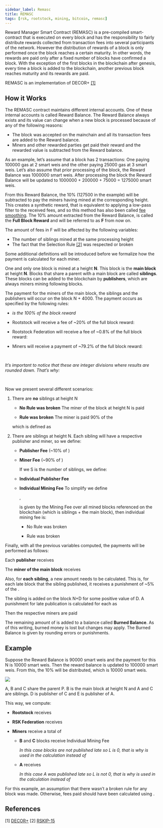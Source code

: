 ```yaml
---
sidebar_label: Remasc
title: REMASC
tags: [rsk, rootstock, mining, bitcoin, remasc]
---
```


Reward Manager Smart Contract (REMASC) is a pre-compiled smart-contract that is executed on every block and has the responsibility to fairly distribute rewards collected from transaction fees into several participants of the network. However the distribution of rewards of a block is only performed once the block reaches a certain maturity. In other words, the rewards are paid only after a  fixed number of blocks have confirmed a block. With the exception of the first blocks in the blockchain after genesis, every time a block is added to the blockchain, another previous block reaches maturity and its rewards are paid.

REMASC is an implementation of DECOR+ [[1]](https://scalingbitcoin.org/papers/DECOR-LAMI.pdf)

## How it Works

The REMASC contract maintains different internal accounts. One of these internal accounts is called Reward Balance. The Reward Balance always exists and its value can change when a new block is processed because of any of the following reasons:

* The block was accepted on the mainchain and all its transaction fees are added to the Reward balance.
* Miners and other rewarded parties get paid their reward and the rewarded value is subtracted from the Reward balance.

As an example, let’s assume that a block has 2 transactions: One paying 100000 gas at 2 smart weis and the other paying 25000 gas at 3 smart weis. Let’s also assume that prior processing of the block, the Reward Balance was 1000000 smart weis. After processing the block the Reward Balance will be updated to 1000000 + 200000 + 75000 = 1275000 smart weis.

From this Reward Balance, the 10% (127500 in the example) will be subtracted to pay the miners having mined at the corresponding height. This creates a synthetic reward, that is equivalent to applying a low-pass filter to the received fees, and so this method has also been called [fee smoothing](https://lists.linuxfoundation.org/pipermail/bitcoin-dev/2016-January/012297.html). The 10% amount extracted from the Reward Balance, is called the **Full Block Reward** and will be referred to as **F** from now on.

The amount of fees in F will be affected by the following variables:

* The number of siblings mined at the same processing height
* The fact that the Selection Rule [[2]](https://github.com/rsksmart/RSKIPs/blob/master/IPs/RSKIP15.md) was respected or broken

Some additional definitions will be introduced before we formalize how the payment is calculated for each miner.

One and only one block is mined at a height **N**. This block is the **main block** at height **N**. Blocks that share a parent with a main block are called **siblings**. These blocks can be added to the blockchain by **publishers**, which are always miners mining following blocks.

The payment for the miners of the main block, the siblings and the publishers will occur on the block N + 4000. The payment occurs as specified by the following rules:

* [](#top "tex-render FullBlock_{rwd}") *is the 100% of the block reward*
* Rootstock will receive a fee of ~20% of the full block reward:

  [](#top "tex-render Rsk_{rwd}=\frac{FullBlock_{rwd}}{5}")

* Rootstock Federation will receive a fee of ~0.8% of the full block reward:

  [](#top "tex-render Fed_{rwd}=\frac{FullBlock_{rwd}-Rsk_{rwd}}{100}")

* Miners will receive a payment of ~79.2% of the full block reward:

  [](#top "tex-render Miners_{rwd}=FullBlock_{rwd}-Rsk_{rwd}-Fed_{rwd}")

<br/>

*It’s important to notice that these are integer divisions where results are rounded down. That’s why:*

[](#top "tex-render \frac{4}{5}*FullBlock_{rwd} \neq FullBlock_{rwd}-\frac{FullBlock_{rwd}}{5}")

<br/>

Now we present several different scenarios:

1. There are **no** siblings at height N
    * **No Rule was broken**
    The miner of the block at height N is paid
    [](#top "tex-render Miners_{rwd}")

    * **Rule was broken**
    The miner is paid 90% of the
    [](#top "tex-render Miners_{rwd}")

    which is defined as
    [](#top "tex-render  Miners_{rwdBroken}=Miners_{rwd}-\frac{Miners_{rwd}}{10} %22")

2. There are siblings at height N.
   Each sibling will have a respective publisher and miner, so we define:
   * **Publisher Fee** (~10% of [](#top "tex-render Miners_{rwd}") )

     [](#top "tex-render PubFee_{rwd}=\frac{Miners_{rwd}}{10}")

   * **Miner Fee** (~90% of [](#top "tex-render Miners_{rwd}") )

     [](#top "tex-render MinersFee_{rwd}=Miners_{rwd}-PubFee_{rwd}")

     If we S is the number of siblings, we define:
    * **Individual Publisher Fee**

      [](#top "tex-render IndPubFee_{rwd}=\frac{PubFee_{rwd}}{S}")

   * **Individual Mining Fee**
     To simplify we define

     [](#top "tex-render Mining_{rwd}=\frac{MiningFees_{rwd}}{S+1}"),

     is given by the Mining Fee over all mined blocks referenced on the blockchain (which is siblings + the main block), then individual mining fee is:
     * No Rule was broken

       [](#top "tex-render IndMiningFee_{rwd}=Mining_{rwd}")

     * Rule was broken

       [](#top "tex-render IndMiningFee_{rwdBroken}=Mining_{rwd}-\frac{Mining_{rwd}}{10}-L")

Finally, with all the previous variables computed, the payments will be performed as follows:

Each **publisher** receives
[](#top "tex-render PubFee_{rwd}")

The **miner of the main block** receives
[](#top "tex-render IndMiningFee_{rwd}")

Also, for **each sibling**, a new amount needs to be calculated. This is, for each late block that the sibling published, it receives a punishment of ~5% of the
[](#top "tex-render IndMiningFee_{rwd}").

The sibling is added on the block N+D for some positive value of D. A punishment for late publication is calculated for each as
[](#top "tex-render L= \frac{(D-1) * IndMiningFee_{Rwd}}{20}")

Then the respective miners are paid
[](#top "tex-render IndMiningFeeLate_{rwd}= IndMiningFee_{Rwd} - L")

The remaining amount of [](#top "tex-render Miners_{rwd}") is added to a balance called **Burned Balance**. As of this writing, burned money is lost but changes may apply. The Burned Balance is given by rounding errors or punishments.

## Example

Suppose the Reward Balance is 90000 smart weis and the payment for this N is 10000 smart weis. Then the reward balance is updated to 100000 smart weis. From this, the 10% will be distributed, which is 10000 smart weis.

![](https://i.imgur.com/FgA02Rl.png)

A, B and C share the parent P. B is the main block at height N and A and C are siblings. D is publisher of C and E is publisher of A.

This way, we compute:

* **Rootstock** receives

  [](#top "tex-render Rsk_{rwd}= \frac{FullBlock_{rwd}}{5} \implies \frac{10000}{5} \implies Rsk_{rwd} = 2000")

* **RSK Federation** receives

  [](#top "tex-render Fed_{rwd}= \frac{FullBlock_{rwd}-Rsk_{rwd}}{100} \implies \frac{10000-2000}{100} \implies Fed_{rwd} = 80")

* **Miners** receive a total of
  [](#top "tex-render MinerFee_{rwd}= Miner_{rwd}-PubFee_{rwd} \implies 7920-792 \implies MinerFee_{rwd} = 7128")
    * **B** and **C** blocks receive Individual Mining Fee

      [](#top "tex-render IndMiningFee_{rwd}= \frac{MinerFee_{rwd}}{S+1} \implies \frac{7128}{3} \implies IndMiningFee_{rwd} = 2376")

      *In this case blocks are not published late so L is 0, that is why*
      [](#top "tex-render IndMiningFee_{rwd}")
      *is used in the calculation instead of*
      [](#top "tex-render IndMiningFeeLate_{rwd}")

    * **A** receives

      [](#top "tex-render IndMiningFeeLate_{rwd}=IndMiningFee_{rwd} - L")

      [](#top "tex-render IndMiningFeeLate_{rwd}=IndMiningFee_{rwd} - \frac{(D-1) * IndMiningFee_{Rwd}}{20}")

      [](#top "tex-render IndMiningFeeLate_{rwd}= 2376 = IndMiningFee_{rwd} - \frac{(2-1) * 2376}{20}")

      [](#top "tex-render IndMiningFeeLate_{rwd}= 2257")

      *In this case A was published late so L is not 0, that is why*
      [](#top "tex-render IndMiningFeeLate_{rwd}")
      *is used in the calculation instead of*
      [](#top "tex-render IndMiningFee_{rwd}")

For this example, an assumption that there wasn’t a broken rule for any block was made. Otherwise, fees paid should have been calculated using [](#top "tex-render IndMiningFeeLate_{rwdBroken}").

## References

[1] [DECOR+](https://scalingbitcoin.org/papers/DECOR-LAMI.pdf)
[2] [RSKIP-15](https://github.com/rsksmart/RSKIPs/blob/master/IPs/RSKIP15.md)
